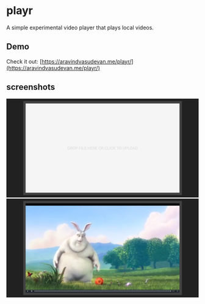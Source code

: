 # playr
A simple experimental video player that plays local videos.

## Demo

Check it out: [https://aravindvasudevan.me/playr/](https://aravindvasudevan.me/playr/)

## screenshots

![](./screenshots/upload.png)
![](./screenshots/video.png)
